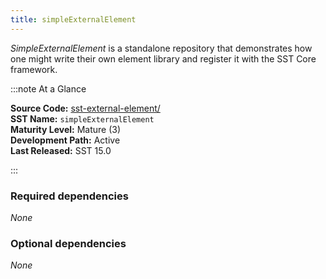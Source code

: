 ```yaml
---
title: simpleExternalElement
---
```


*SimpleExternalElement* is a standalone repository that demonstrates how one might write their own element library and register it with the SST Core framework.

:::note At a Glance

**Source Code:** [sst-external-element/](https://github.com/sstsimulator/sst-external-element) &nbsp;  
**SST Name:** `simpleExternalElement` &nbsp;  
**Maturity Level:** Mature (3) &nbsp;  
**Development Path:** Active &nbsp;   
**Last Released:** SST 15.0

:::

### Required dependencies
*None*

### Optional dependencies 
*None*



